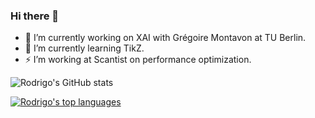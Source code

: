 ### Hi there 👋

- 🔭 I’m currently working on XAI with Grégoire Montavon at TU Berlin.
- 🌱 I’m currently learning TikZ.
- ⚡ I’m working at Scantist on performance optimization.

![Rodrigo's GitHub stats](https://github-readme-stats.vercel.app/api?username=rodrigobdz&show_icons=true&count_private=true&theme=vue&disable_animations=true)

[![Rodrigo's top languages](https://github-readme-stats.vercel.app/api/top-langs/?username=rodrigobdz&hide=jupyter%20notebook,html&layout=compact&langs_count=6)](https://github.com/rodrigobdz)

<!--
**rodrigobdz/rodrigobdz** is a ✨ _special_ ✨ repository because its `README.md` (this file) appears on your GitHub profile.

Here are some ideas to get you started:

- 🔭 I’m currently working on ...
- 🌱 I’m currently learning ...
- 👯 I’m looking to collaborate on ...
- 🤔 I’m looking for help with ...
- 💬 Ask me about ...
- 📫 How to reach me: ...
- 😄 Pronouns: ...
- ⚡ Fun fact: ...
-->
